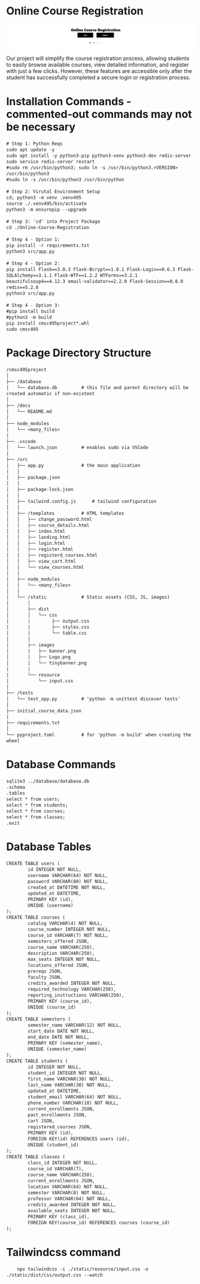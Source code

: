 # Online Course Registration 
![alt text](../images/banner.png)  
Our project will simplify the course registration process, allowing students to easily browse available courses, view detailed information, and register with just a few clicks. However, these features are accessible only after the student has successfully completed a secure login or registration process.  

# Installation Commands - commented-out commands may not be necessary
```
# Step 1: Python Reqs
sudo apt update -y
sudo apt install -y python3-pip python3-venv python3-dev redis-server
sudo service redis-server restart
#sudo rm /usr/bin/python3; sudo ln -s /usr/bin/python3.<VERSION> /usr/bin/python3
#sudo ln -s /usr/bin/python3 /usr/bin/python

# Step 2: Virutal Environment Setup
cd; python3 -m venv .venv495
source ./.venv495/bin/activate
python3 -m ensurepip --upgrade

# Step 3: 'cd' into Project Package
cd ./Online-Course-Registration

# Step 4 - Option 1:
pip install -r requirements.txt
python3 src/app.py

# Step 4 - Option 2:
pip install Flask==3.0.3 Flask-Bcrypt==1.0.1 Flask-Login==0.6.3 Flask-SQLAlchemy==3.1.1 Flask-WTF==1.2.2 WTForms==3.2.1 beautifulsoup4==4.12.3 email-validator==2.2.0 Flask-Session==0.8.0 redis==5.2.0
python3 src/app.py

# Step 4 - Option 3:
#pip install build
#python3 -m build
pip install cmsc495project*.whl
sudo cmsc495
```

# Package Directory Structure

    /cmsc495project
    │
    ├── /database
    │   └── database.db         # this file and parent directory will be created automatic if non-existent
    │
    ├── /docs
    │   └── README.md
    │
    ├── node_modules
    │   └── <many_files>   
    |
    ├── .vscode
    │   └── launch.json         # enables sudo via VSCode   
    |
    ├── /src
    │   ├── app.py              # the main application
    |   |
    │   ├── package.json
    |   |
    │   ├── package-lock.json
    |   |
    │   ├── tailwind.config.js      # tailwind configuration
    │   │
    │   ├── /templates          # HTML templates
    │   │   ├── change_password.html
    │   │   ├── course_details.html
    │   │   ├── index.html
    │   │   ├── landing.html
    │   │   ├── login.html
    │   │   ├── register.html
    │   │   ├── registerd_courses.html
    │   │   ├── view_cart.html
    │   │   └── view_courses.html
    │   │    
    │   ├── node_modules
    │   │   └── <many_files>
    │   │    
    │   └── /static             # Static assets (CSS, JS, images)
    │       │ 
    │       ├── dist
    │       │   └── css
    |       |        ├── output.css   
    |       |        ├── styles.css   
    |       |        └── table.css
    │       │
    │       ├── images
    │       |   ├── banner.png
    │       |   ├── Logo.png
    │       |   └── tinybanner.png
    |       |
    |       └── resource
    |           └── input.css
    │
    ├── /tests
    │   └── test_app.py         # 'python -m unittest discover tests'
    │  
    ├── initial_course_data.json
    |
    ├── requirements.txt
    │  
    └── pyproject.toml          # for 'python -m build' when creating the wheel

# Database Commands
```
sqlite3 ../database/database.db  
.schema  
.tables  
select * from users;  
select * from students;  
select * from courses;  
select * from classes;  
.exit  
```

# Database Tables

    CREATE TABLE users (
            id INTEGER NOT NULL,
            username VARCHAR(64) NOT NULL,
            password VARCHAR(80) NOT NULL,
            created_at DATETIME NOT NULL,
            updated_at DATETIME,
            PRIMARY KEY (id),
            UNIQUE (username)
    );
    CREATE TABLE courses (
            catalog VARCHAR(4) NOT NULL,
            course_number INTEGER NOT NULL,
            course_id VARCHAR(7) NOT NULL,
            semesters_offered JSON,
            course_name VARCHAR(250),
            description VARCHAR(250),
            max_seats INTEGER NOT NULL,
            locations_offered JSON,
            prereqs JSON,
            faculty JSON,
            credits_awarded INTEGER NOT NULL,
            required_technology VARCHAR(250),
            reporting_instructions VARCHAR(250),
            PRIMARY KEY (course_id),
            UNIQUE (course_id)
    );
    CREATE TABLE semesters (
            semester_name VARCHAR(12) NOT NULL,
            start_date DATE NOT NULL,
            end_date DATE NOT NULL,
            PRIMARY KEY (semester_name),
            UNIQUE (semester_name)
    );
    CREATE TABLE students (
            id INTEGER NOT NULL,
            student_id INTEGER NOT NULL,
            first_name VARCHAR(30) NOT NULL,
            last_name VARCHAR(30) NOT NULL,
            updated_at DATETIME,
            student_email VARCHAR(64) NOT NULL,
            phone_number VARCHAR(10) NOT NULL,
            current_enrollments JSON,
            past_enrollments JSON,
            cart JSON,
            registered_courses JSON,
            PRIMARY KEY (id),
            FOREIGN KEY(id) REFERENCES users (id),
            UNIQUE (student_id)
    );
    CREATE TABLE classes (
            class_id INTEGER NOT NULL,
            course_id VARCHAR(7),
            course_name VARCHAR(250),
            current_enrollments JSON,
            location VARCHAR(64) NOT NULL,
            semester VARCHAR(8) NOT NULL,
            professor VARCHAR(64) NOT NULL,
            credits_awarded INTEGER NOT NULL,
            available_seats INTEGER NOT NULL,
            PRIMARY KEY (class_id),
            FOREIGN KEY(course_id) REFERENCES courses (course_id)
    );

# Tailwindcss command
        npx tailwindcss -i ./static/resource/input.css -o ./static/dist/css/output.css --watch
